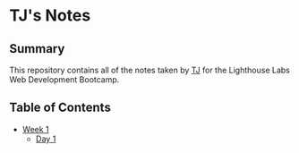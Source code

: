 # TJ's Notes

## Summary

This repository contains all of the notes taken by [TJ](https://github.com/Mbtj) for the Lighthouse Labs  Web Development Bootcamp.

## Table of Contents

* [Week 1](/Week_1)
  * [Day 1](/Week_1/Day_1)